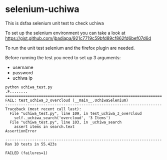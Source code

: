 # selenium-uchiwa

This is dsfaa selenium unit test to check uchiwa

To set up the selenium environment you can take a look at https://gist.github.com/jbadiapa/921c7719c59bfd89cf862fd6bef07d6d

To run the unit test selenium and the firefox plugin are needed.

Before running the test you need to set up 3 arguments:
- username
- password
- uchiwa ip

```
python uchiwa_test.py
.F........
======================================================================
FAIL: test_uchiwa_3_overcloud (__main__.UchiwaSelenium)
----------------------------------------------------------------------
Traceback (most recent call last):
  File "uchiwa_test.py", line 109, in test_uchiwa_3_overcloud
    self._uchiwa_search('overcloud', '3 Items')
  File "uchiwa_test.py", line 103, in _uchiwa_search
    assert items in search.text
AssertionError

----------------------------------------------------------------------
Ran 10 tests in 55.423s

FAILED (failures=1)

```

